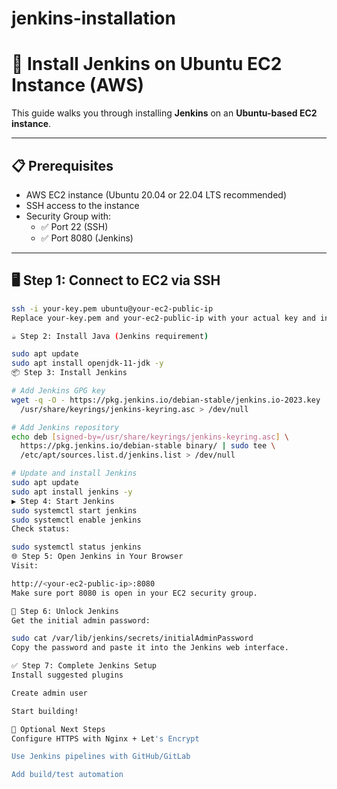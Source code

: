 # jenkins-installation

# 🚀 Install Jenkins on Ubuntu EC2 Instance (AWS)

This guide walks you through installing **Jenkins** on an **Ubuntu-based EC2 instance**.

---

## 📋 Prerequisites

- AWS EC2 instance (Ubuntu 20.04 or 22.04 LTS recommended)
- SSH access to the instance
- Security Group with:
  - ✅ Port 22 (SSH)
  - ✅ Port 8080 (Jenkins)

---

## 🖥️ Step 1: Connect to EC2 via SSH

```bash
ssh -i your-key.pem ubuntu@your-ec2-public-ip
Replace your-key.pem and your-ec2-public-ip with your actual key and instance IP.

☕ Step 2: Install Java (Jenkins requirement)

sudo apt update
sudo apt install openjdk-11-jdk -y
📦 Step 3: Install Jenkins

# Add Jenkins GPG key
wget -q -O - https://pkg.jenkins.io/debian-stable/jenkins.io-2023.key | sudo tee \
  /usr/share/keyrings/jenkins-keyring.asc > /dev/null

# Add Jenkins repository
echo deb [signed-by=/usr/share/keyrings/jenkins-keyring.asc] \
  https://pkg.jenkins.io/debian-stable binary/ | sudo tee \
  /etc/apt/sources.list.d/jenkins.list > /dev/null

# Update and install Jenkins
sudo apt update
sudo apt install jenkins -y
▶️ Step 4: Start Jenkins
sudo systemctl start jenkins
sudo systemctl enable jenkins
Check status:

sudo systemctl status jenkins
🌐 Step 5: Open Jenkins in Your Browser
Visit:

http://<your-ec2-public-ip>:8080
Make sure port 8080 is open in your EC2 security group.

🔑 Step 6: Unlock Jenkins
Get the initial admin password:

sudo cat /var/lib/jenkins/secrets/initialAdminPassword
Copy the password and paste it into the Jenkins web interface.

✅ Step 7: Complete Jenkins Setup
Install suggested plugins

Create admin user

Start building!

🎯 Optional Next Steps
Configure HTTPS with Nginx + Let's Encrypt

Use Jenkins pipelines with GitHub/GitLab

Add build/test automation

